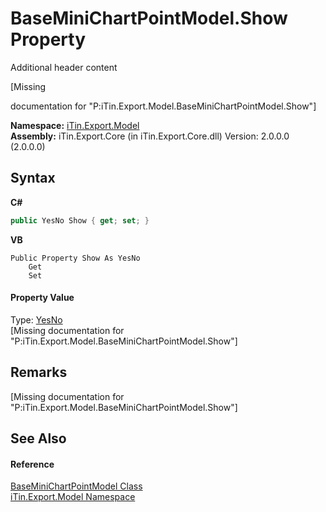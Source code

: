 # BaseMiniChartPointModel.Show Property 
Additional header content 

\[Missing <summary> documentation for "P:iTin.Export.Model.BaseMiniChartPointModel.Show"\]

**Namespace:**&nbsp;<a href="N_iTin_Export_Model">iTin.Export.Model</a><br />**Assembly:**&nbsp;iTin.Export.Core (in iTin.Export.Core.dll) Version: 2.0.0.0 (2.0.0.0)

## Syntax

**C#**<br />
``` C#
public YesNo Show { get; set; }
```

**VB**<br />
``` VB
Public Property Show As YesNo
	Get
	Set
```


#### Property Value
Type: <a href="T_iTin_Export_Model_YesNo">YesNo</a><br />\[Missing <value> documentation for "P:iTin.Export.Model.BaseMiniChartPointModel.Show"\]

## Remarks
\[Missing <remarks> documentation for "P:iTin.Export.Model.BaseMiniChartPointModel.Show"\]

## See Also


#### Reference
<a href="T_iTin_Export_Model_BaseMiniChartPointModel">BaseMiniChartPointModel Class</a><br /><a href="N_iTin_Export_Model">iTin.Export.Model Namespace</a><br />